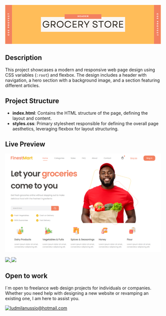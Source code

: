 
![banner](./img/grocery-store-banner.png)


## Description
This project showcases a modern and responsive web page design using CSS variables (`:root`) and flexbox. The design includes a header with navigation, a hero section with a background image, and a section featuring different articles.

## Project Structure
- **index.html**: Contains the HTML structure of the page, defining the layout and content.
- **styles.css**: Primary stylesheet responsible for defining the overall page aesthetics, leveraging flexbox for layout structuring. 



## Live Preview 
![grocery store](./img/grocery-store-preview.png)

<a href="https://github.com/Ludmila-nus/header-grocery-store" target="_blank">
    <img src="https://img.shields.io/static/v1?label=|&message=VIEW CODE&color=%23F38160&style=plastic&logo=github&logo-color=white"/>

</a>  
<a href="https://ludmila-nus.github.io/header-grocery-store/" target="_blank">
    <img src="https://img.shields.io/static/v1?label=|&message=VIEW WEBSITE&color=%23F38160&style=plastic&logo=wordpress&logo-color=white"/>
</a>

## Open to work

I´m open to freelance web design projects for individuals or companies. Whether you need help with designing a new website or revamping an existing one, I am here to assist you. 


[![ludmilanussio@hotmail.com](https://img.shields.io/badge/Email%20personal-white?style=for-the-badge&logo=gmail&logoColor=white&label=ludmilanussio@hotmail.com&labelColor=black&color=%23F38160&)](mailto:ludmilanussio@hotmail.com)

